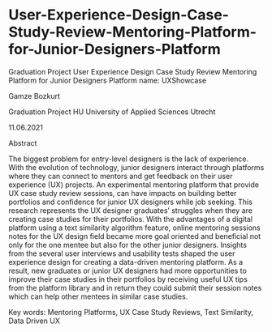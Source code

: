 # User-Experience-Design-Case-Study-Review-Mentoring-Platform-for-Junior-Designers-Platform
Graduation Project User Experience Design Case Study Review Mentoring Platform for Junior Designers Platform name: UXShowcase


Gamze Bozkurt

Graduation Project
HU University of Applied Sciences Utrecht

11.06.2021

Abstract

The biggest problem for entry-level designers is the lack of experience.
With the evolution of technology, junior designers interact through platforms 
where they can connect to mentors and get feedback on their user experience (UX) projects. 
An experimental mentoring platform that provide UX case study review sessions, can have impacts 
on building better portfolios and confidence for junior UX designers while job seeking. 
This research represents the UX designer graduates’ struggles when they are creating case studies
for their portfolios. With the advantages of a digital platform using a text similarity algorithm feature, 
online mentoring sessions notes for the UX design field became more goal oriented and beneficial not only
for the one mentee but also for the other junior designers. Insights from the several user interviews and 
usability tests shaped the user experience design for creating a data-driven mentoring platform. 
As a result, new graduates or junior UX designers had more opportunities to improve their case studies 
in their portfolios by receiving useful UX tips from the platform library and in return they could submit 
their session notes which can help other mentees in similar case studies. 

Key words: Mentoring Platforms, UX Case Study Reviews, Text Similarity, Data Driven UX 
